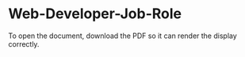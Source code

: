 # Web-Developer-Job-Role

To open the document, download the PDF so it can render the display correctly.
